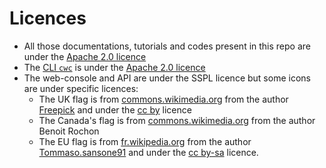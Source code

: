 # Licences

* All those documentations, tutorials and codes present in this repo are under the [Apache 2.0 licence](https://gitlab.comwork.io/comwork_public/comwork_cloud/-/blob/main/LICENSE)
* The [CLI `cwc`](tutorials/cli/README.md) is under the [Apache 2.0 licence](https://gitlab.comwork.io/oss/cwc/cwc/-/blob/main/LICENSE)
* The web-console and API are under the SSPL licence but some icons are under specific licences:
  * The UK flag is from [commons.wikimedia.org](https://commons.wikimedia.org/wiki/File:United-kingdom_flag_icon_round.svg) from the author [Freepick](https://www.freepik.com) and under the [cc by](https://creativecommons.org/licenses/by/4.0/deed.en) licence
  * The Canada's flag is from [commons.wikimedia.org](https://commons.wikimedia.org/wiki/File:Flag_of_Canada_(leaf).svg) from the author Benoit Rochon
  * The EU flag is from [fr.wikipedia.org](https://fr.wikipedia.org/wiki/Fichier:Europe_flag_circle.png) from the author [Tommaso.sansone91](https://commons.wikimedia.org/wiki/User:Tommaso.sansone91) and under the [cc by-sa](https://creativecommons.org/licenses/by-sa/4.0/deed.en) licence.
